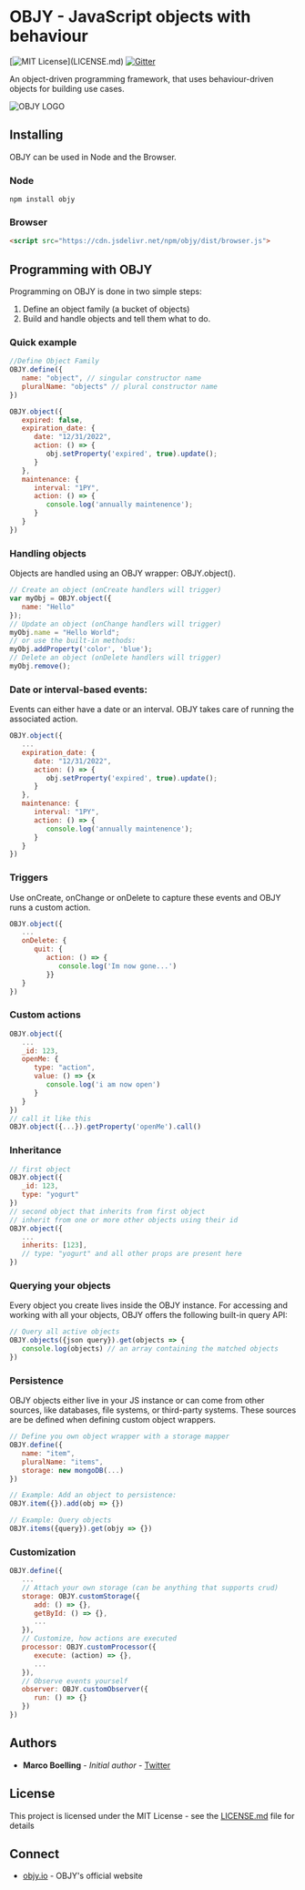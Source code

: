 # OBJY - JavaScript objects with behaviour

[![MIT License](https://img.shields.io/apm/l/atomic-design-ui.svg?)](LICENSE.md)
[![Gitter](https://badges.gitter.im/objy-dev/community.svg)](https://gitter.im/objy-dev/community?utm_source=badge&utm_medium=badge&utm_campaign=pr-badge)


An object-driven programming framework, that uses behaviour-driven objects for building use cases.

![OBJY LOGO](https://objy-org.github.io/logo.png "OBJY")

## Installing

OBJY can be used in Node and the Browser.

### Node

```shell
npm install objy
```

### Browser

```html
<script src="https://cdn.jsdelivr.net/npm/objy/dist/browser.js">
```


## Programming with OBJY

Programming on OBJY is done in two simple steps:

1. Define an object family (a bucket of objects)
2. Build and handle objects and tell them what to do.


### Quick example

```javascript
//Define Object Family
OBJY.define({
   name: "object", // singular constructor name
   pluralName: "objects" // plural constructor name
})

OBJY.object({
   expired: false,
   expiration_date: {
      date: "12/31/2022",
      action: () => {
         obj.setProperty('expired', true).update();
      }
   },
   maintenance: {
      interval: "1PY",
      action: () => {
         console.log('annually maintenence');
      }
   }
})
```


### Handling objects

Objects are handled using an OBJY wrapper: OBJY.object().

```javascript
// Create an object (onCreate handlers will trigger)
var myObj = OBJY.object({
   name: "Hello"
});
// Update an object (onChange handlers will trigger)
myObj.name = "Hello World";
// or use the built-in methods:
myObj.addProperty('color', 'blue');
// Delete an object (onDelete handlers will trigger)
myObj.remove();
```

### Date or interval-based events:

Events can either have a date or an interval. OBJY takes care of running the associated action.

```javascript
OBJY.object({
   ...
   expiration_date: {
      date: "12/31/2022",
      action: () => {
         obj.setProperty('expired', true).update();
      }
   },
   maintenance: {
      interval: "1PY",
      action: () => {
         console.log('annually maintenence');
      }
   }
})
```

### Triggers

Use onCreate, onChange or onDelete to capture these events and OBJY runs a custom action.

```javascript
OBJY.object({
   ...
   onDelete: {
      quit: {
         action: () => {
            console.log('Im now gone...')
         }}
   }
})
```

### Custom actions

```javascript
OBJY.object({
   ...
   _id: 123,
   openMe: {
      type: "action",
      value: () => {x
         console.log('i am now open')
      }
   }
})
// call it like this
OBJY.object({...}).getProperty('openMe').call()
```

### Inheritance

```javascript
// first object
OBJY.object({
   _id: 123,
   type: "yogurt"
})
// second object that inherits from first object
// inherit from one or more other objects using their id
OBJY.object({
   ... 
   inherits: [123], 
   // type: "yogurt" and all other props are present here
})
``` 

### Querying your objects

Every object you create lives inside the OBJY instance. For accessing and working with all your objects, OBJY offers the following built-in query API:

```javascript
// Query all active objects
OBJY.objects({json query}).get(objects => {
   console.log(objects) // an array containing the matched objects
})
```


### Persistence

OBJY objects either live in your JS instance or can come from other sources, like databases, file systems, or third-party systems. These sources are be defined when defining custom object wrappers.

```javascript
// Define you own object wrapper with a storage mapper
OBJY.define({
   name: "item",
   pluralName: "items",
   storage: new mongoDB(...)
})

// Example: Add an object to persistence:
OBJY.item({}).add(obj => {})

// Example: Query objects
OBJY.items({query}).get(objy => {})
```

### Customization

```javascript
OBJY.define({
   ...
   // Attach your own storage (can be anything that supports crud)
   storage: OBJY.customStorage({
      add: () => {},
      getById: () => {},
      ...
   }),
   // Customize, how actions are executed
   processor: OBJY.customProcessor({
      execute: (action) => {}, 
      ...
   }),
   // Observe events yourself
   observer: OBJY.customObserver({
      run: () => {}
   })
})
```

## Authors

* **Marco Boelling** - *Initial author* - [Twitter](https://twitter.com/marcoboelling)

## License

This project is licensed under the MIT License - see the [LICENSE.md](LICENSE.md) file for details

## Connect

* [objy.io](https://objy.io) - OBJY's official website

